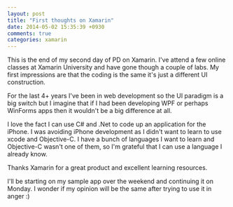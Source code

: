 ```yaml
---
layout: post
title: "First thoughts on Xamarin"
date: 2014-05-02 15:35:39 +0930
comments: true
categories: xamarin
---
```


This is the end of my second day of PD on Xamarin. I've attend a few online classes at Xamarin University and have gone though a couple of labs. My first impressions are that the coding is the same it's just a different UI construction. 

For the last 4+ years I've been in web development so the UI paradigm is a big switch but I imagine that if I had been developing WPF or perhaps WinForms apps then it wouldn't be a big difference at all. 

I love the fact I can use C# and .Net to code up an application for the iPhone. I was avoiding iPhone development as I didn't want to learn to use xcode and Objective-C. I have a bunch of languages I want to learn and Objective-C wasn't one of them, so I'm grateful that I can use a language I already know.

Thanks Xamarin for a great product and excellent learning resources.

I'll be starting on my sample app over the weekend and continuing it on Monday. I wonder if my opinion will be the same after trying to use it in anger :)
